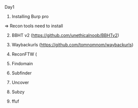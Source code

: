 Day1 

1. Installing Burp pro 

=> Recon tools need to install

2. BBHT v2 (https://github.com/unethicalnoob/BBHTv2)

3. Waybackurls (https://github.com/tomnomnom/waybackurls)

4. ReconFTW (
5. Findomain
6. Subfinder
7. Uncover
8. Subzy
9. ffuf
 
